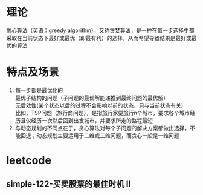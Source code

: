 # 理论
贪心算法（英语：greedy algorithm），又称贪婪算法，是一种在每一步选择中都采取在当前状态下最好或最优（即最有利）的选择，从而希望导致结果是最好或最优的算法
# 特点及场景
1. 每一步都是最优化的  
最优子结构的问题（子问题的最优解能递推到最终问题的最优解）  
无后效性(某个状态以后的过程不会影响以前的状态，只与当前状态有关)    
比如，TSP问题（旅行商问题），是指旅行家要旅行n个城市，要求各个城市经历且仅经历一次然后回到出发城市，并要求所走的路程最短
2. 与动态规划的不同点在于，贪心算法对每个子问题的解决方案都做出选择，不能回退；动态规划主要运用于二维或三维问题，而贪心一般是一维问题
# leetcode
## simple-122-买卖股票的最佳时机 II
